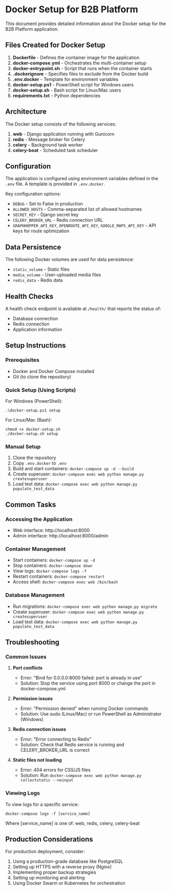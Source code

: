 # Docker Setup for B2B Platform

This document provides detailed information about the Docker setup for the B2B Platform application.

## Files Created for Docker Setup

1. **Dockerfile** - Defines the container image for the application
2. **docker-compose.yml** - Orchestrates the multi-container setup
3. **docker-entrypoint.sh** - Script that runs when the container starts
4. **.dockerignore** - Specifies files to exclude from the Docker build
5. **.env.docker** - Template for environment variables
6. **docker-setup.ps1** - PowerShell script for Windows users
7. **docker-setup.sh** - Bash script for Linux/Mac users
8. **requirements.txt** - Python dependencies

## Architecture

The Docker setup consists of the following services:

1. **web** - Django application running with Gunicorn
2. **redis** - Message broker for Celery
3. **celery** - Background task worker
4. **celery-beat** - Scheduled task scheduler

## Configuration

The application is configured using environment variables defined in the `.env` file. A template is provided in `.env.docker`.

Key configuration options:
- `DEBUG` - Set to False in production
- `ALLOWED_HOSTS` - Comma-separated list of allowed hostnames
- `SECRET_KEY` - Django secret key
- `CELERY_BROKER_URL` - Redis connection URL
- `GRAPHHOPPER_API_KEY`, `OPENROUTE_API_KEY`, `GOOGLE_MAPS_API_KEY` - API keys for route optimization

## Data Persistence

The following Docker volumes are used for data persistence:
- `static_volume` - Static files
- `media_volume` - User-uploaded media files
- `redis_data` - Redis data

## Health Checks

A health check endpoint is available at `/health/` that reports the status of:
- Database connection
- Redis connection
- Application information

## Setup Instructions

### Prerequisites
- Docker and Docker Compose installed
- Git (to clone the repository)

### Quick Setup (Using Scripts)

For Windows (PowerShell):
```
.\docker-setup.ps1 setup
```

For Linux/Mac (Bash):
```
chmod +x docker-setup.sh
./docker-setup.sh setup
```

### Manual Setup

1. Clone the repository
2. Copy `.env.docker` to `.env`
3. Build and start containers: `docker-compose up -d --build`
4. Create superuser: `docker-compose exec web python manage.py createsuperuser`
5. Load test data: `docker-compose exec web python manage.py populate_test_data`

## Common Tasks

### Accessing the Application
- Web interface: http://localhost:8000
- Admin interface: http://localhost:8000/admin

### Container Management
- Start containers: `docker-compose up -d`
- Stop containers: `docker-compose down`
- View logs: `docker-compose logs -f`
- Restart containers: `docker-compose restart`
- Access shell: `docker-compose exec web /bin/bash`

### Database Management
- Run migrations: `docker-compose exec web python manage.py migrate`
- Create superuser: `docker-compose exec web python manage.py createsuperuser`
- Load test data: `docker-compose exec web python manage.py populate_test_data`

## Troubleshooting

### Common Issues

1. **Port conflicts**
   - Error: "Bind for 0.0.0.0:8000 failed: port is already in use"
   - Solution: Stop the service using port 8000 or change the port in docker-compose.yml

2. **Permission issues**
   - Error: "Permission denied" when running Docker commands
   - Solution: Use sudo (Linux/Mac) or run PowerShell as Administrator (Windows)

3. **Redis connection issues**
   - Error: "Error connecting to Redis"
   - Solution: Check that Redis service is running and CELERY_BROKER_URL is correct

4. **Static files not loading**
   - Error: 404 errors for CSS/JS files
   - Solution: Run `docker-compose exec web python manage.py collectstatic --noinput`

### Viewing Logs

To view logs for a specific service:
```
docker-compose logs -f [service_name]
```

Where [service_name] is one of: web, redis, celery, celery-beat

## Production Considerations

For production deployment, consider:

1. Using a production-grade database like PostgreSQL
2. Setting up HTTPS with a reverse proxy (Nginx)
3. Implementing proper backup strategies
4. Setting up monitoring and alerting
5. Using Docker Swarm or Kubernetes for orchestration
